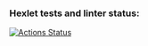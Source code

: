### Hexlet tests and linter status:
[![Actions Status](https://github.com/NectarHeHe/data-analytics-project-92/actions/workflows/hexlet-check.yml/badge.svg)](https://github.com/NectarHeHe/data-analytics-project-92/actions)